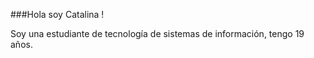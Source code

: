 ###Hola soy Catalina !

Soy una estudiante de tecnología de sistemas de información, tengo 19 años.


